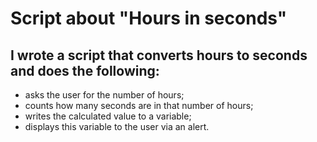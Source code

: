 # Script about "Hours in seconds"

## I wrote a script that converts hours to seconds and does the following:

* asks the user for the number of hours;
* counts how many seconds are in that number of hours;
* writes the calculated value to a variable;
* displays this variable to the user via an alert.
